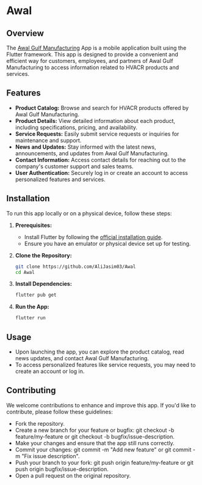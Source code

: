 # Awal

## Overview

The [Awal Gulf Manufacturing](https://www.awalgulf.com/) App is a mobile application built using the Flutter framework. This app is designed to provide a convenient and efficient way for customers, employees, and partners of Awal Gulf Manufacturing to access information related to HVACR products and services.

## Features

- **Product Catalog:** Browse and search for HVACR products offered by Awal Gulf Manufacturing.
- **Product Details:** View detailed information about each product, including specifications, pricing, and availability.
- **Service Requests:** Easily submit service requests or inquiries for maintenance and support.
- **News and Updates:** Stay informed with the latest news, announcements, and updates from Awal Gulf Manufacturing.
- **Contact Information:** Access contact details for reaching out to the company's customer support and sales teams.
- **User Authentication:** Securely log in or create an account to access personalized features and services.

## Installation

To run this app locally or on a physical device, follow these steps:

1. **Prerequisites:**
   - Install Flutter by following the [official installation guide](https://flutter.dev/docs/get-started/install).
   - Ensure you have an emulator or physical device set up for testing.

2. **Clone the Repository:**
   ```bash
   git clone https://github.com/AliJasim03/Awal
   cd Awal
   ```

3. **Install Dependencies:**
    ```bash
    flutter pub get
    ```

4. **Run the App:**
    ```bash
    flutter run
    ```

## Usage

- Upon launching the app, you can explore the product catalog, read news updates, and contact Awal Gulf Manufacturing.
- To access personalized features like service requests, you may need to create an account or log in.

## Contributing

We welcome contributions to enhance and improve this app. If you'd like to contribute, please follow these guidelines:

- Fork the repository.
- Create a new branch for your feature or bugfix: git checkout -b feature/my-feature or git checkout -b bugfix/issue-description.
- Make your changes and ensure that the app still runs correctly.
- Commit your changes: git commit -m "Add new feature" or git commit -m "Fix issue description".
- Push your branch to your fork: git push origin feature/my-feature or git push origin bugfix/issue-description.
- Open a pull request on the original repository.
